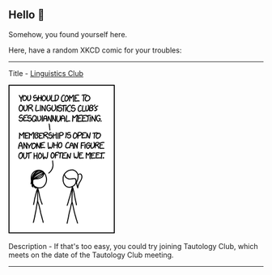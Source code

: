 ## Hello 👀

Somehow, you found yourself here.

Here, have a random XKCD comic for your troubles:

-----------------------------------

Title - [Linguistics Club](https://xkcd.com/1602)

![Linguistics Club](./random_comic.png)

Description - If that's too easy, you could try joining Tautology Club, which meets on the date of the Tautology Club meeting.

-----------------------------------